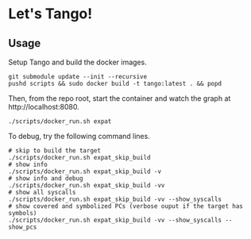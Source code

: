 # Let's Tango!

## Usage

Setup Tango and build the docker images.

```
git submodule update --init --recursive
pushd scripts && sudo docker build -t tango:latest . && popd
```

Then, from the repo root, start the container and watch the graph at
http://localhost:8080.

```
./scripts/docker_run.sh expat
```

To debug, try the following command lines.

```
# skip to build the target
./scripts/docker_run.sh expat_skip_build
# show info
./scripts/docker_run.sh expat_skip_build -v
# show info and debug
./scripts/docker_run.sh expat_skip_build -vv
# show all syscalls
./scripts/docker_run.sh expat_skip_build -vv --show_syscalls
# show covered and symbolized PCs (verbose ouput if the target has symbols)
./scripts/docker_run.sh expat_skip_build -vv --show_syscalls --show_pcs
```
